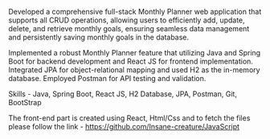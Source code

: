 Developed a comprehensive full-stack Monthly Planner web application that supports all CRUD operations, allowing users to efficiently add, update, delete, and retrieve monthly goals, ensuring seamless data management and persistently saving monthly goals in the database.

Implemented a robust Monthly Planner feature that utilizing Java and Spring Boot for backend development and React JS for frontend implementation. Integrated JPA for object-relational mapping and used H2 as the in-memory database. Employed Postman for API testing and validation.

Skills - Java, Spring Boot, React JS, H2 Database, JPA, Postman, Git, BootStrap

The front-end part is created using React, Html/Css and to fetch the files please follow the link - https://github.com/Insane-creature/JavaScript
